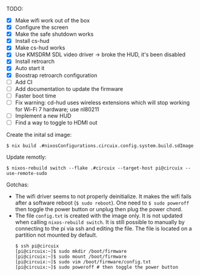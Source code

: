 TODO:
- [X] Make wifi work out of the box
- [X] Configure the screen
- [X] Make the safe shutdown works
- [X] Install cs-hud
- [X] Make cs-hud works
- [X] Use KMSDRM SDL video driver -> broke the HUD, it's been disabled
- [X] Install retroarch
- [X] Auto start it
- [X] Boostrap retroarch configuration
- [ ] Add CI
- [ ] Add documentation to update the firmware
- [ ] Faster boot time
- [ ] Fix warning: cd-hud uses wireless extensions which will stop working for 
  Wi-Fi 7 hardware; use nl80211
- [ ] Implement a new HUD
- [ ] Find a way to toggle to HDMI out

Create the inital sd image:
```
$ nix build .#nixosConfigurations.circuix.config.system.build.sdImage
```

Update remotly:
```
$ nixos-rebuild switch --flake .#circuix --target-host pi@circuix --use-remote-sudo
```

Gotchas:
- The wifi driver seems to not properly deinitialize. It makes the wifi fails 
  after a software reboot (`$ sudo reboot`). One need to `$ sudo poweroff` then 
  toggle the power button or unplug then plug the power chord.
- The file `config.txt` is created with the image only. It is not updated when 
  calling `nixos-rebuild switch`. It is still possible to manually by 
  connecting to the pi via ssh and editing the file. The file is located on a 
  partition not mounted by default.
  ```
  $ ssh pi@circuix
  [pi@circuix:~]$ sudo mkdir /boot/firmware
  [pi@circuix:~]$ sudo mount /boot/firmware
  [pi@circuix:~]$ sudo vim /boot/firmware/config.txt
  [pi@circuix:~]$ sudo poweroff # then toggle the power button
  ```


